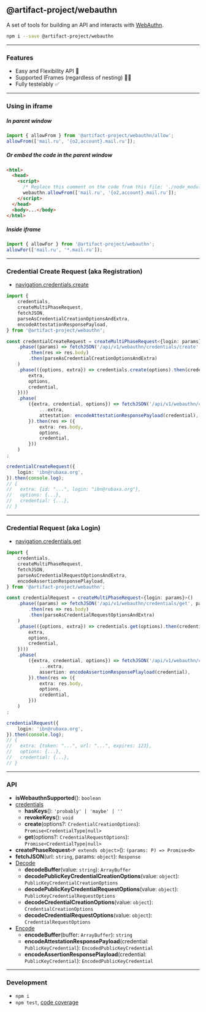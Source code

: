 @artifact-project/webauthn
--------------------------
A set of tools for building an API and interacts with [WebAuthn](https://webauthn.me/).

```sh
npm i --save @artifact-project/webauthn
```

---

### Features

- Easy and Flexibility API 🧬
- Supported IFrames (regardless of nesting) 💪🏻
- Fully testelably ✅

---

### Using in iframe

##### In parent window
```ts
import { allowFrom } from '@artifact-project/webauthn/allow';
allowFrom(['mail.ru', '{o2,account}.mail.ru']);
```

##### Or embed the code in the parent window
```html
<html>
  <head>
    <script>
      /* Replace this comment on the code from this file: './node_modules/@artifact-project/webauthn/allow.js' */
      webauthn.allowFrom(['mail.ru', '{o2,account}.mail.ru']);
    </script>
  </head>
  <body>...</body>
</html>
```

##### Inside iframe
```ts
import { allowFor } from '@artifact-project/webauthn';
allowFor(['mail.ru', '*.mail.ru']);
```

---

### Credential Create Request (aka Registration)

- [navigation.credentials.create](https://developer.mozilla.org/en-US/docs/Web/API/CredentialsContainer/create)

```ts
import {
	credentials,
	createMultiPhaseRequest,
	fetchJSON,
	parseAsCredentialCreationOptionsAndExtra,
	encodeAttestationResponsePayload,
} from '@artifact-project/webauthn';

const credentialCreateRequest = createMultiPhaseRequest<{login: params}>()
	.phase((params) => fetchJSON('/api/v1/webauthn/credentials/create', params)
		.then(res => res.body)
		.then(parseAsCredentialCreationOptionsAndExtra)
	)
	.phase(({options, extra}) => credentials.create(options).then(credential => ({
		extra,
		options,
		credential,
	})))
	.phase(
		({extra, credential, options}) => fetchJSON('/api/v1/webauthn/credentials/create/confirm', {
			...extra,
			attestation: encodeAttestationResponsePayload(credential),
		}).then(res => ({
			extra: res.body,
			options,
			credential,
		}))
	)
;

credentialCreateRequest({
	login: 'ibn@rubaxa.org',
}).then(console.log);
// {
//   extra: {id: "...", login: "ibn@rubaxa.org"},
//   options: {...},
//   credential: {...},
// }
```

---

### Credential Request (aka Login)

- [navigation.credentials.get](https://developer.mozilla.org/en-US/docs/Web/API/CredentialsContainer/get)

```ts
import {
	credentials,
	createMultiPhaseRequest,
	fetchJSON,
	parseAsCredentialRequestOptionsAndExtra,
	encodeAssertionResponsePlayload,
} from '@artifact-project/webauthn';

const credentialRequest = createMultiPhaseRequest<{login: params}>()
	.phase((params) => fetchJSON('/api/v1/webauthn/credentials/get', params)
		.then(res => res.body)
		.then(parseAsCredentialRequestOptionsAndExtra)
	)
	.phase(({options, extra}) => credentials.get(options).then(credential => ({
		extra,
		options,
		credential,
	})))
	.phase(
		({extra, credential, options}) => fetchJSON('/api/v1/webauthn/credentials/get/confirm', {
			...extra,
			assertion: encodeAssertionResponsePlayload(credential),
		}).then(res => ({
			extra: res.body,
			options,
			credential,
		}))
	)
;

credentialRequest({
	login: 'ibn@rubaxa.org',
}).then(console.log);
// {
//   extra: {token: "...", url: "...", expires: 123},
//   options: {...},
//   credential: {...},
// }
```

---

### API

- **isWebauthnSupported**(): `boolean`
- <u>credentials</u>
  - **hasKeys**(): `'probably' | 'maybe' | ''`
  - **revokeKeys**(): `void`
  - **create**(options?: `CredentialCreationOptions`): `Promise<CredentialType|null>`
  - **get**(options?: `CredentialRequestOptions`): `Promise<CredentialType|null>`
- **createPhaseRequest**`<P extends object>`(): `(params: P) => Promise<R>`
- **fetchJSON**(url: `string`, params: `object`): `Response`
- <u>Decode</u>
  - **decodeBuffer**(value: `string`): `ArrayBuffer`
  - **decodePublicKeyCredentialCreationOptions**(value: `object`): `PublicKeyCredentialCreationOptions`
  - **decodePublicKeyCredentialRequestOptions**(value: `object`): `PublicKeyCredentialRequestOptions`
  - **decodeCredentialCreationOptions**(value: `object`): `CredentialCreationOptions`
  - **decodeCredentialRequestOptions**(value: `object`): `CredentialRequestOptions`
- <u>Encode</u>
  - **encodeBuffer**(buffer: `ArrayBuffer`): `string`
  - **encodeAttestationResponsePayload**(credential: `PublicKeyCredential`): `EncodedPublicKeyCredential`
  - **encodeAssertionResponsePlayload**(credential: `PublicKeyCredential`): `EncodedPublicKeyCredential`

---


### Development

 - `npm i`
 - `npm test`, [code coverage](./coverage/lcov-report/index.html)
